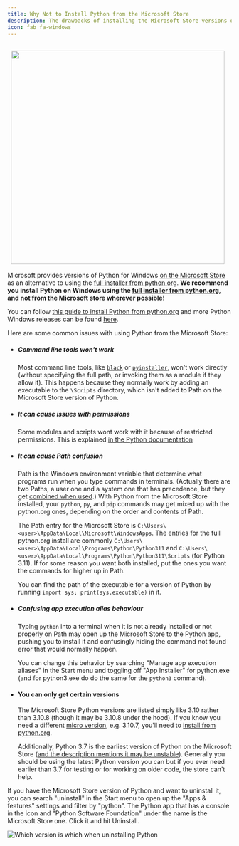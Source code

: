 ```yaml
---
title: Why Not to Install Python from the Microsoft Store
description: The drawbacks of installing the Microsoft Store versions of Python
icon: fab fa-windows
---
```


[<img style="margin:1rem;" align="right" width="480px"
src="/static/images/content/python-on-windows/ms_store_drake.png">](/static/images/content/python-on-windows/ms_store_drake.png)

Microsoft provides versions of Python for Windows [on the Microsoft
Store](https://apps.microsoft.com/store/search/python) as an alternative to using the [full installer from
python.org](https://www.python.org/downloads). **We recommend you install Python on Windows using the [full installer
from python.org](https://www.python.org/downloads), and not from the Microsoft store wherever possible!**

You can follow [this guide to install Python from python.org](../installing-and-using-python) and more Python Windows
releases can be found [here](https://www.python.org/downloads/windows).

Here are some common issues with using Python from the Microsoft Store:

-   ##### Command line tools won't work

    Most command line tools, like [`black`](https://pypi.org/project/black/) or
    [`pyinstaller`](https://pypi.org/project/pyinstaller/), won't work directly (without specifying the full path, or
    invoking them as a module if they allow it). This happens because they normally work by adding an executable to the
    `\Scripts` directory, which isn't added to Path on the Microsoft Store version of Python.

-   ##### It can cause issues with permissions

    Some modules and scripts wont work with it because of restricted permissions. This is explained [in the Python
    documentation](https://docs.python.org/3/using/windows.html#redirection-of-local-data-registry-and-temporary-paths)

-   ##### It can cause Path confusion

    Path is the Windows environment variable that determine what programs run when you type commands in terminals.
    (Actually there are two Paths, a user one and a system one that has precedence, but they get [combined when
    used](https://superuser.com/a/878382/935845).) With Python from the Microsoft Store installed, your `python`, `py`,
    and `pip` commands may get mixed up with the python.org ones, depending on the order and contents of Path.

    The Path entry for the Microsoft Store is `C:\Users\<user>\AppData\Local\Microsoft\WindowsApps`. The entries for the
    full python.org install are commonly `C:\Users\<user>\AppData\Local\Programs\Python\Python311` and
    `C:\Users\<user>\AppData\Local\Programs\Python\Python311\Scripts` (for Python 3.11). If for some reason you want
    both installed, put the ones you want the commands for higher up in Path.

    You can find the path of the executable for a version of Python by running `import sys; print(sys.executable)` in
    it.

-   ##### Confusing app execution alias behaviour

    Typing `python` into a terminal when it is not already installed or not properly on Path may open up the Microsoft
    Store to the Python app, pushing you to install it and confusingly hiding the command not found error that would
    normally happen.

    You can change this behavior by searching "Manage app execution aliases" in the Start menu and toggling off "App
    Installer" for python.exe (and for python3.exe do do the same for the `python3` command).

-   #### You can only get certain versions

    The Microsoft Store Python versions are listed simply like 3.10 rather than 3.10.8 (though it may be 3.10.8
    under the hood). If you know you need a different [micro version](https://peps.python.org/pep-0440/#final-releases),
    e.g. 3.10.7, you'll need to [install from python.org](https://www.python.org/downloads/windows/).

    Additionally, Python 3.7 is the earliest version of Python on the Microsoft Store ([and the description mentions it
    may be unstable](https://apps.microsoft.com/store/detail/python-37/9NJ46SX7X90P)). Generally you should be using the
    latest Python version you can but if you ever need earlier than 3.7 for testing or for working on older code, the
    store can't help.

If you have the Microsoft Store version of Python and want to uninstall it, you can search "uninstall" in the Start menu
to open up the "Apps & features" settings and filter by "python". The Python app that has a console in the icon and
"Python Software Foundation" under the name is the Microsoft Store one. Click it and hit Uninstall.

![Which version is which when uninstalling Python](/static/images/content/python-on-windows/ms_store_uninstall.png)
